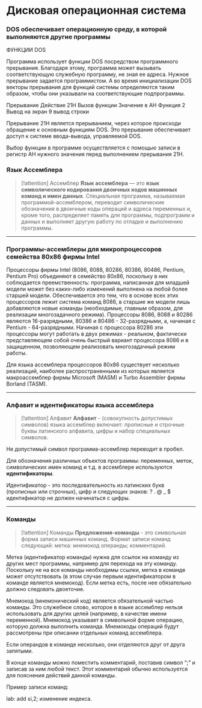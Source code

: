 # Дисковая операционная система
### DOS обеспечивает операционную среду, в которой выполняются другие программы
ФУНКЦИИ DOS

Программа использует функции DOS посредством программного прерывания. Благодаря этому, программа может вызывать соответствующую служебную программу, не зная ее адреса. Нужное прерывание задается программистом. А во время инициализации DOS векторы прерывания для функций системы определяются таким образом, чтобы они указывали на соответствующие подпрограммы.

Прерывание Действие
21H Вызов функции
Значение
в AH Функция
2 Вывод на экран
9 вывод строки

Прерывание 21H является прерыванием, через которое происходи обращение к основным функциям DOS. Это прерывание обеспечивает доступ к системе ввода-вывода, управляемой DOS.

Выбор функции в программе осуществляется с помощью записи в регистр AH нужного значения перед выполнением прерывания 21H.

### Язык Ассемблера

> [!attention] Ассемблер
> **Язык ассемблера** — это **язык символического кодирования двоичных кодов машинных команд и имен данных**. Специальная программа, называемая программой-ассемблером, переводит символические обозначения в двоичные коды операций и адреса переменных и, кроме того, распределяет память для программы, подпрограмм и данных и выполняет другую работу по отладке и выполнению программы.


***
### Программы-ассемблеры для микропроцессоров семейства 80х86 фирмы Intel

Процессоры фирмы Intel (8086, 8088, 80286, 80386, 80486, Pentium, Pentium Pro) объединяют в семейство 80х86, поскольку в них соблюдается преемственность: программа, написанная для младшей модели может без каких-либо изменений выполнена на любой более старшей модели. Обеспечивается это тем, что в основе всех этих процессоров лежит система команд 8086, в старшие же модели лишь добавляются новые команды (необходимые, главным образом, для реализации многозадачного режима). Процессоры 8086, 8088 и 80286 являются 16-разрядными, 80386 и 80486 - 32-разрядными, а, начиная с Pentium - 64-разрядными. Начиная с процессора 80286 эти процессоры могут работать в двух режимах - реальном, фактически представляющем собой очень быстрый вариант процессора 8086 и в защищенном, позволяющем реализовать многозадачный режим работы.

Для языка ассемблера процессоров 80х86 существует несколько реализаций, наиболее распространенными из которых является макроассемблер фирмы Microsoft (MASM) и Turbo Assembler фирмы Borland (TASM).
***
### Алфавит и идентификаторы языка ассемблера
> [!attention] Алфавит
> **Алфавит** - (совокупность допустимых символов) языка ассемблер включает: прописные и строчные буквы латинского алфавита, цифры и набор специальных символов.

Не допустимый символ программа-ассемблер переводит в пробел.

Для обозначения различных объектов программы: переменных, меток, символических имен команд и т.д. в ассемблере используются **идентификаторы**.

Идентификатор - это последовательность из латинских букв (прописных или строчных), цифр и следующих знаков:
? . @ _ $
идентификатор не должен начинаться с цифры.
***
### Команды
> [!attention] Команды
> **Предложения-команды** - это символьная форма записи машинных команд. Формат записи команд следующий: метка: мнемокод операнды; комментарий.

Метка (идентификатор команды) нужна для ссылок на команду из других мест программы, например для перехода на эту команду. Поскольку не на все команды необходимы ссылки, метка в команде может отсутствовать (в этом случае первым идентификатором в команде является мнемокод). Если метка есть, после нее обязательно должно следовать двоеточие.

Мнемокод (мнемонический код) является обязательной частью команды. Это служебное слово, которое в языке ассемблер нельзя использовать для других целей (например, в качестве имени переменной). Мнемокод указывает в символьной форме операцию, которую должна выполнить команда. Мнемокоды операций будут рассмотрены при описании отдельных команд ассемблера.

Если операндов в команде несколько, они отделяются друг от друга запятыми.

В конце команды можно поместить комментарий, поставив символ “;” и записав за ним любой текст. Этот комментарий обычно используется для пояснения действий данной команды.

Пример записи команд:

lab: add si,2; изменение индекса.